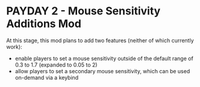 # PAYDAY 2 - Mouse Sensitivity Additions Mod

At this stage, this mod plans to add two features (neither of which currently work): 
- enable players to set a mouse sensitivity outside of the default range of 0.3 to 1.7 (expanded to 0.05 to 2)
- allow players to set a secondary mouse sensitivity, which can be used on-demand via a keybind
